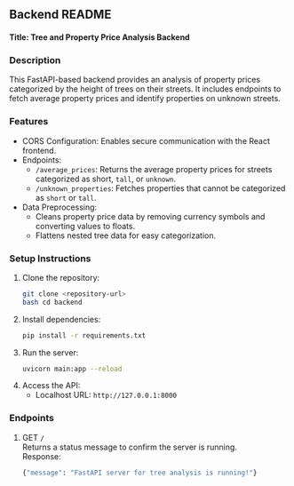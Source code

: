 ## Backend README
#### Title: Tree and Property Price Analysis Backend

### Description

This FastAPI-based backend provides an analysis of property prices categorized by the height of trees on their streets. It includes endpoints to fetch average property prices and identify properties on unknown streets.

### Features
* CORS Configuration: Enables secure communication with the React frontend.
* Endpoints:
    * `/average_prices`: Returns the average property prices for streets categorized as short, `tall`, or `unknown`.
    * `/unknown_properties`: Fetches properties that cannot be categorized as `short` or `tall`.
* Data Preprocessing:
    * Cleans property price data by removing currency symbols and converting values to floats.
    * Flattens nested tree data for easy categorization.

### Setup Instructions
1. Clone the repository:
   ```bash
   git clone <repository-url>
   bash cd backend
   ```
2. Install dependencies:
   ```bash
   pip install -r requirements.txt
   ```
3. Run the server:
   ```bash
   uvicorn main:app --reload
   ```
4. Access the API:
   * Localhost URL: `http://127.0.0.1:8000`

### Endpoints
1. GET `/`
   <br/> Returns a status message to confirm the server is running.
   <br/> Response:
   ```bash
   {"message": "FastAPI server for tree analysis is running!"}
   ```
